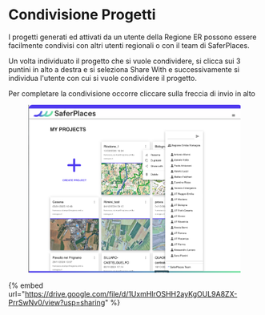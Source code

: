 # Condivisione Progetti

I progetti generati ed attivati da un utente della Regione ER possono essere facilmente condivisi con altri utenti regionali o con il team di SaferPlaces.

Un volta individuato il progetto che si vuole condividere, si clicca sui 3 puntini in alto a destra e si seleziona Share With e successivamente si individua l'utente con cui si vuole condividere il progetto.

Per completare la condivisione occorre cliccare sulla freccia di invio in alto

<figure><img src="../.gitbook/assets/image (2) (1).png" alt=""><figcaption></figcaption></figure>

{% embed url="https://drive.google.com/file/d/1UxmHlrOSHH2ayKgOUL9A8ZX-PrrSwNv0/view?usp=sharing" %}
